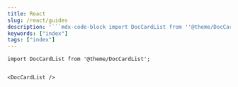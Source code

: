 ```yaml
---
title: React
slug: /react/guides
description: '```mdx-code-block import DocCardList from ''@theme/DocCardList'';'
keywords: ["index"]
tags: ["index"]
---
```


```mdx-code-block
import DocCardList from '@theme/DocCardList';


<DocCardList />
```
